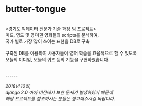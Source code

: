 # butter-tongue
<br>
<경기도 빅데이터 전문가 기술 과정 팀 프로젝트>
<br>
미드, 영드 및 영미권 영화들의 scripts를 분석하여,
<br>
국가 별로 가장 많이 쓰이는 표현을 DB로 구축
<br><br>
구축된 DB를 이용하여 사용자들이 영어 학습을 효율적으로 할 수 있도록
<br>
오늘의 이디엄, 오늘의 퀴즈 등의 기능을 구현하였습니다.
<br><br><br>
------

<br>

*2018년 10월, <br>
django 2.0 이하 버전에서 보안 문제가 발생하였기 때문에<br>
해당 프로젝트를 참조하시는 분들은 참고해주시길 바랍니다.*


